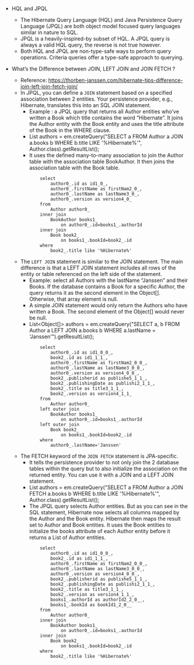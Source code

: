 - HQL and JPQL
	- The Hibernate Query Language (HQL) and Java Persistence Query Language (JPQL) are both object model focused query languages similar in nature to SQL. 
	- JPQL is a heavily-inspired-by subset of HQL. A JPQL query is always a valid HQL query, the reverse is not true however.
	- Both HQL and JPQL are non-type-safe ways to perform query operations. Criteria queries offer a type-safe approach to querying. 

- What’s the Difference between JOIN, LEFT JOIN and JOIN FETCH ?
	- Reference: https://thorben-janssen.com/hibernate-tips-difference-join-left-join-fetch-join/
	- In JPQL, you can define a `JOIN` statement based on a specified association between 2 entities. Your persistence provider, e.g., Hibernate, translates this into an SQL JOIN statement.
		- Example : a JPQL query that returns all Author entities who’ve written a Book which title contains the word “Hibernate”. It joins the Author entity with the Book entity and uses the title attribute of the Book in the WHERE clause.
		- List<Author> authors = em.createQuery("SELECT a FROM Author a JOIN a.books b WHERE b.title LIKE '%Hibernate%'", Author.class).getResultList();
		-  It uses the defined many-to-many association to join the Author table with the association table BookAuthor. It then joins the association table with the Book table.
			```
				select
					author0_.id as id1_0_,
					author0_.firstName as firstNam2_0_,
					author0_.lastName as lastName3_0_,
					author0_.version as version4_0_ 
				from
					Author author0_ 
				inner join
					BookAuthor books1_ 
						on author0_.id=books1_.authorId 
				inner join
					Book book2_ 
						on books1_.bookId=book2_.id 
				where
					book2_.title like '%Hibernate%'
			```
	- The `LEFT JOIN` statement is similar to the JOIN statement. The main difference is that a LEFT JOIN statement includes all rows of the entity or table referenced on the left side of the statement.
		- Example: select all Authors with the lastName “Janssen” and their Books. If the database contains a Book for a specific Author, the query returns it as the second element in the Object[]. Otherwise, that array element is null.
		- A simple JOIN statement would only return the Authors who have written a Book. The second element of the Object[] would never be null.
		- List<Object[]> authors = em.createQuery("SELECT a, b FROM Author a LEFT JOIN a.books b WHERE a.lastName = 'Janssen'").getResultList();
			```
				select
					author0_.id as id1_0_0_,
					book2_.id as id1_1_1_,
					author0_.firstName as firstNam2_0_0_,
					author0_.lastName as lastName3_0_0_,
					author0_.version as version4_0_0_,
					book2_.publisherid as publishe5_1_1_,
					book2_.publishingDate as publishi2_1_1_,
					book2_.title as title3_1_1_,
					book2_.version as version4_1_1_ 
				from
					Author author0_ 
				left outer join
					BookAuthor books1_ 
						on author0_.id=books1_.authorId 
				left outer join
					Book book2_ 
						on books1_.bookId=book2_.id 
				where
					author0_.lastName='Janssen'
			```
	- The FETCH keyword of the `JOIN FETCH` statement is JPA-specific. 
		- It tells the persistence provider to not only join the 2 database tables within the query but to also initialize the association on the returned entity. You can use it with a JOIN and a LEFT JOIN statement.
		- List<Author> authors = em.createQuery("SELECT a FROM Author a JOIN FETCH a.books b WHERE b.title LIKE '%Hibernate%'", Author.class).getResultList();
		- The JPQL query selects Author entities. But as you can see in the SQL statement, Hibernate now selects all columns mapped by the Author and the Book entity. Hibernate then maps the result set to Author and Book entities. It uses the Book entities to initialize the books attribute of each Author entity before it returns a List of Author entities.
			```
				select
					author0_.id as id1_0_0_,
					book2_.id as id1_1_1_,
					author0_.firstName as firstNam2_0_0_,
					author0_.lastName as lastName3_0_0_,
					author0_.version as version4_0_0_,
					book2_.publisherid as publishe5_1_1_,
					book2_.publishingDate as publishi2_1_1_,
					book2_.title as title3_1_1_,
					book2_.version as version4_1_1_,
					books1_.authorId as authorId2_2_0__,
					books1_.bookId as bookId1_2_0__ 
				from
					Author author0_ 
				inner join
					BookAuthor books1_ 
						on author0_.id=books1_.authorId 
				inner join
					Book book2_ 
						on books1_.bookId=book2_.id 
				where
					book2_.title like '%Hibernate%'
			```
